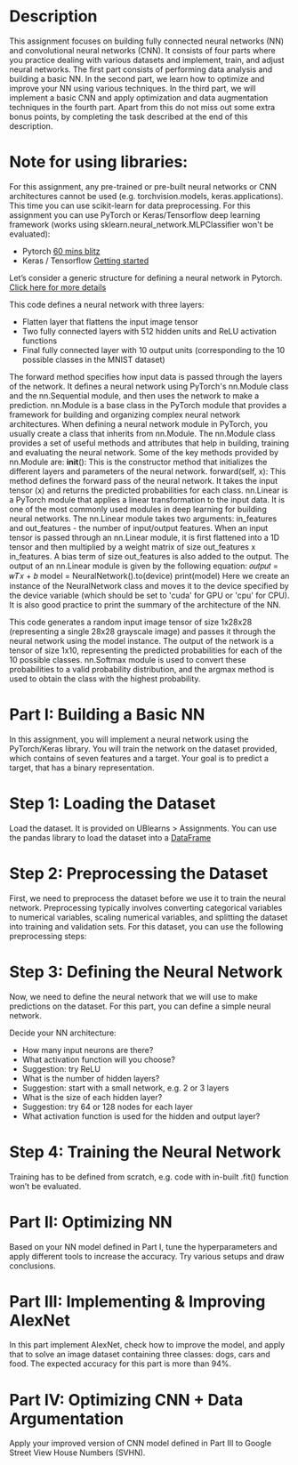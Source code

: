 
# Description

This assignment focuses on building fully connected neural networks (NN) and convolutional neural networks (CNN). It consists of four parts where you practice dealing with various datasets and implement, train, and adjust neural networks.
The first part consists of performing data analysis and building a basic NN. In the second part, we learn how to optimize and improve your NN using various techniques. In the third part, we will implement a basic CNN and apply optimization and data augmentation techniques in the fourth part.
Apart from this do not miss out some extra bonus points, by completing the task described at the end of this description.

# Note for using libraries:
For this assignment, any pre-trained or pre-built neural networks or CNN architectures cannot be used (e.g. torchvision.models, keras.applications). This time you can use scikit-learn for data preprocessing.
For this assignment you can use PyTorch or Keras/Tensorflow deep learning framework (works using sklearn.neural_network.MLPClassifier won't be evaluated):
- Pytorch [60 mins blitz](https://pytorch.org/tutorials/beginner/deep_learning_60min_blitz.html)
- Keras / Tensorflow [Getting started](https://keras.io/getting_started/)

Let’s consider a generic structure for defining a neural network in Pytorch. [Click here for more details](https://pytorch.org/tutorials/beginner/basics/buildmodel_tutorial.html)



This code defines a neural network with three layers:
- Flatten layer that flattens the input image tensor
- Two fully connected layers with 512 hidden units and ReLU activation functions
- Final fully connected layer with 10 output units (corresponding to the 10 possible
classes in the MNIST dataset)

The forward method specifies how input data is passed through the layers of the network.
It defines a neural network using PyTorch's nn.Module class and the nn.Sequential module, and then uses the network to make a prediction.
nn.Module is a base class in the PyTorch module that provides a framework for building and organizing complex neural network architectures.
When defining a neural network module in PyTorch, you usually create a class that inherits from nn.Module. The nn.Module class provides a set of useful methods and attributes that help in building, training and evaluating the neural network.
Some of the key methods provided by nn.Module are:
__init__(): This is the constructor method that initializes the different layers and
parameters of the neural network.
forward(self, x): This method defines the forward pass of the neural network. It
takes the input tensor (x) and returns the predicted probabilities for each class.
nn.Linear is a PyTorch module that applies a linear transformation to the input data. It is one of the most commonly used modules in deep learning for building neural networks.
The nn.Linear module takes two arguments: in_features and out_features - the number of input/output features. When an input tensor is passed through an nn.Linear module, it is first flattened into a 1D tensor and then multiplied by a weight matrix of size out_features x in_features. A bias term of size out_features is also added to the output.
The output of an nn.Linear module is given by the following equation: 𝑜𝑢𝑡𝑝𝑢𝑡 = 𝑤𝑇𝑥 + 𝑏
model = NeuralNetwork().to(device) print(model)
Here we create an instance of the NeuralNetwork class and moves it to the device specified by the device variable (which should be set to 'cuda' for GPU or 'cpu' for CPU). It is also good practice to print the summary of the architecture of the NN.

This code generates a random input image tensor of size 1x28x28 (representing a single 28x28 grayscale image) and passes it through the neural network using the model instance. The output of the network is a tensor of size 1x10, representing the predicted probabilities for each of the 10 possible classes.
nn.Softmax module is used to convert these probabilities to a valid probability distribution, and the argmax method is used to obtain the class with the highest probability.

# Part I: Building a Basic NN
In this assignment, you will implement a neural network using the PyTorch/Keras library. You will train the network on the dataset provided, which contains of seven features and a target. Your goal is to predict a target, that has a binary representation.
# Step 1: Loading the Dataset
Load the dataset. It is provided on UBlearns > Assignments.
You can use the pandas library to load the dataset into a [DataFrame](https://pandas.pydata.org/docs/reference/api/pandas.read_csv.html)
# Step 2: Preprocessing the Dataset
First, we need to preprocess the dataset before we use it to train the neural network. Preprocessing typically involves converting categorical variables to numerical variables, scaling numerical variables, and splitting the dataset into training and validation sets.
For this dataset, you can use the following preprocessing steps:

# Step 3: Defining the Neural Network
Now, we need to define the neural network that we will use to make predictions on the dataset. For this part, you can define a simple neural network.

Decide your NN architecture:
- How many input neurons are there?
- What activation function will you choose?
- Suggestion: try ReLU
- What is the number of hidden layers?
- Suggestion: start with a small network, e.g. 2 or 3 layers
- What is the size of each hidden layer?
- Suggestion: try 64 or 128 nodes for each layer
- What activation function is used for the hidden and output layer?

# Step 4: Training the Neural Network
Training has to be defined from scratch, e.g. code with in-built .fit() function won’t be evaluated.

# Part II: Optimizing NN 
Based on your NN model defined in Part I, tune the hyperparameters and apply different tools to increase the accuracy. Try various setups and draw conclusions.

# Part III: Implementing & Improving AlexNet
In this part implement AlexNet, check how to improve the model, and apply that to solve an image dataset containing three classes: dogs, cars and food.
The expected accuracy for this part is more than 94%.

# Part IV: Optimizing CNN + Data Argumentation 
Apply your improved version of CNN model defined in Part III to Google Street View House Numbers (SVHN).

